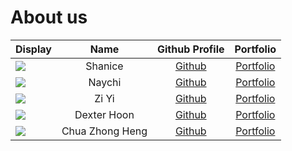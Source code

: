 # About us

Display |   Name   |              Github Profile              | Portfolio 
--------|:--------:|:----------------------------------------:|:---------:
![](https://via.placeholder.com/100.png?text=Photo) | Shanice  | [Github](https://github.com/ShaniceTang) | [Portfolio](docs/team/johndoe.md)
![](https://via.placeholder.com/100.png?text=Photo) |  Naychi  | [Github](https://github.com/NaychiMin/tp) | [Portfolio](docs/team/johndoe.md)
![](https://www.google.com/url?sa=i&url=https%3A%2F%2Fwww.scmp.com%2Fweek-asia%2Fpolitics%2Farticle%2F3095228%2Fmalaysia-najibs-cheesy-super-ring-jibe-comes-back-bite-him-after&psig=AOvVaw2ohFjBBhoZxtARfOKEnTXE&ust=1696586245977000&source=images&cd=vfe&opi=89978449&ved=0CBEQjRxqFwoTCJiboLbS3oEDFQAAAAAdAAAAABAE) |  Zi Yi   | [Github](https://github.com/ziyi105) | [Portfolio](docs/team/johndoe.md)
![](https://via.placeholder.com/100.png?text=Photo) | Dexter Hoon | [Github](https://github.com/DextheChik3n) | [Portfolio](docs/team/johndoe.md)
![](https://via.placeholder.com/100.png?text=Photo) | Chua Zhong Heng | [Github](https://github.com/Cazh1/tp) | [Portfolio](docs/team/johndoe.md)
